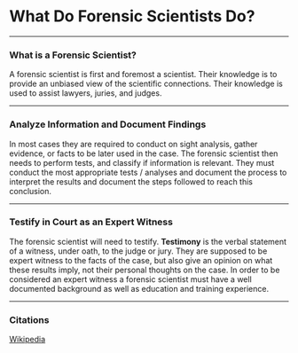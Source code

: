 # What Do Forensic Scientists Do?

****
### What is a Forensic Scientist?

A forensic scientist is first and foremost a scientist. Their knowledge is to provide an unbiased view of the scientific connections. Their knowledge is used to assist lawyers, juries, and judges. 

****
### Analyze Information and Document Findings

In most cases they are required to conduct on sight analysis, gather evidence, or facts to be later used in the case. The forensic scientist then needs to perform tests, and classify if information is relevant. They must conduct the most appropriate tests / analyses and document the process to interpret the results and document the steps followed to reach this conclusion.

****

### Testify in Court as an Expert Witness

The forensic scientist will need to testify. **Testimony** is the verbal statement of a witness, under oath, to the judge or jury. They are supposed to be expert witness to the facts of the case, but also give an opinion on what these results imply, not their personal thoughts on the case. In order to be considered an expert witness a forensic scientist must have a well documented background as well as education and training experience. 

****

### Citations

[Wikipedia](http://en.wikipedia.org/wiki/Locard%27s_exchange_principle)

